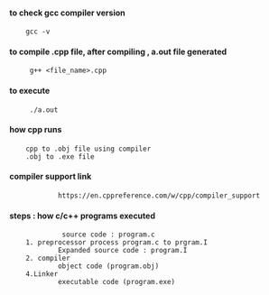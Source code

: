 #### to check gcc compiler version
        gcc -v
        
        
#### to compile .cpp file, after compiling , a.out file generated
         g++ <file_name>.cpp
         
         
#### to execute          
         ./a.out
         
         
#### how cpp runs
        cpp to .obj file using compiler
        .obj to .exe file


#### compiler support link
                https://en.cppreference.com/w/cpp/compiler_support


#### steps : how c/c++ programs executed 

                 source code : program.c
        1. preprocessor process program.c to prgram.I
                Expanded source code : program.I
        2. compiler     
                object code (program.obj)
        4.Linker
                executable code (program.exe)
                
                
                
